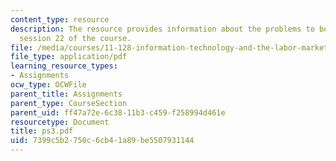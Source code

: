 ```yaml
---
content_type: resource
description: The resource provides information about the problems to be submitted  in
  session 22 of the course.
file: /media/courses/11-128-information-technology-and-the-labor-market-spring-2005/7399c5b2750c6cb41a89be5507931144_ps3.pdf
file_type: application/pdf
learning_resource_types:
- Assignments
ocw_type: OCWFile
parent_title: Assignments
parent_type: CourseSection
parent_uid: ff47a72e-6c38-11b3-c459-f258994d461e
resourcetype: Document
title: ps3.pdf
uid: 7399c5b2-750c-6cb4-1a89-be5507931144
---
```

